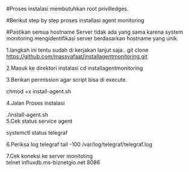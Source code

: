 #Proses instalasi membutuhkan root privilledges.

#Berikut step by step proses  installasi agent monitoring

#Pastikan semua hostname Server tidak ada yang sama karena system monitoring mengidentifikasi server berdasarkan hostname yang unik.

1.langkah ini tentu sudah di kerjakan lanjut saja..
git clone https://github.com/massyafaat/installagentmonitoring.git

2.Masuk ke direktori instalasi
cd installagentmonitoring

3.Berikan permission agar script bisa di execute.

chmod +x install-agent.sh

4.Jalan Proses instalasi

./install-agent.sh<br>
5.Cek status service agent

systemctl status telegraf

6.Periksa log telegraf
tail -100 /var/log/telegraf/telegraf.log

7.Cek koneksi ke server monitoting<br>
telnet influxdb.ms-biznetgio.net 8086
